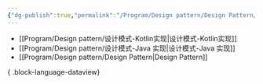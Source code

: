 ```yaml
---
{"dg-publish":true,"permalink":"/Program/Design pattern/Design Pattern/","noteIcon":""}
---
```



- [[Program/Design pattern/设计模式-Kotlin实现\|设计模式-Kotlin实现]]
- [[Program/Design pattern/设计模式-Java 实现\|设计模式-Java 实现]]
- [[Program/Design pattern/Design Pattern\|Design Pattern]]

{ .block-language-dataview}
